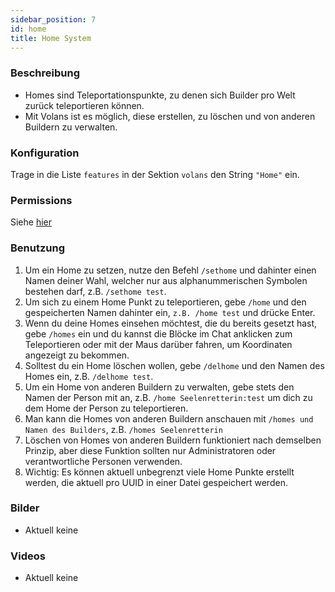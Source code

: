 ```yaml
---
sidebar_position: 7
id: home
title: Home System
---
```

### Beschreibung
* Homes sind Teleportationspunkte, zu denen sich Builder pro Welt zurück teleportieren können.
* Mit Volans ist es möglich, diese erstellen, zu löschen und von anderen Buildern zu verwalten.
### Konfiguration
Trage in die Liste `features` in der Sektion `volans` den String `"Home"` ein.
### Permissions
Siehe [hier](/docs/Permissions/#home-system)
### Benutzung
1. Um ein Home zu setzen, nutze den Befehl `/sethome` und dahinter einen Namen deiner Wahl, welcher nur aus alphanummerischen Symbolen bestehen darf, z.B. `/sethome test`.
2. Um sich zu einem Home Punkt zu teleportieren, gebe `/home` und den gespeicherten Namen dahinter ein, `z.B. /home test` und drücke Enter.
3. Wenn du deine Homes einsehen möchtest, die du bereits gesetzt hast, gebe `/homes` ein und du kannst die Blöcke im Chat anklicken zum Teleportieren oder mit der Maus darüber fahren, um Koordinaten angezeigt zu bekommen.
4. Solltest du ein Home löschen wollen, gebe `/delhome` und den Namen des Homes ein, z.B. `/delhome test`.
5. Um ein Home von anderen Buildern zu verwalten, gebe stets den Namen der Person mit an, z.B. `/home Seelenretterin:test` um dich zu dem Home der Person zu teleportieren.
6. Man kann die Homes von anderen Buildern anschauen mit `/homes und Namen des Builders`, z.B. `/homes Seelenretterin`
7. Löschen von Homes von anderen Buildern funktioniert nach demselben Prinzip, aber diese Funktion sollten nur Administratoren oder verantwortliche Personen verwenden.
8. Wichtig: Es können aktuell unbegrenzt viele Home Punkte erstellt werden, die aktuell pro UUID in einer Datei gespeichert werden.
### Bilder
- Aktuell keine
### Videos
- Aktuell keine